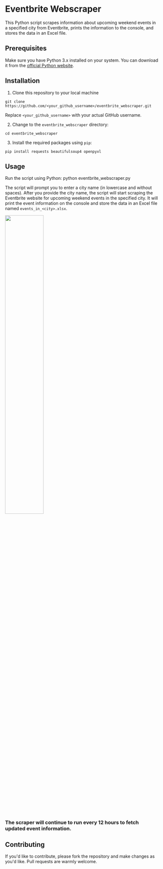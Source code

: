 # Eventbrite Webscraper

This Python script scrapes information about upcoming weekend events in a specified city from Eventbrite, prints the information to the console, and stores the data in an Excel file.

## Prerequisites

Make sure you have Python 3.x installed on your system. You can download it from the [official Python website](https://www.python.org/downloads/).

##  Installation

1. Clone this repository to your local machine

`git clone https://github.com/<your_github_username>/eventbrite_webscraper.git`

Replace `<your_github_username>` with your actual GitHub username.

2. Change to the `eventbrite_webscraper` directory:

`cd eventbrite_webscraper`

3. Install the required packages using `pip`:

`pip install requests beautifulsoup4 openpyxl`


## Usage

Run the script using Python:
python eventbrite_webscraper.py


The script will prompt you to enter a city name (in lowercase and without spaces). After you provide the city name, the script will start scraping the Eventbrite website for upcoming weekend events in the specified city. It will print the event information on the console and store the data in an Excel file named `events_in_<city>.xlsx`.

<img src="https://user-images.githubusercontent.com/78191578/230825563-f10053c6-1fca-41a9-a352-d0859ea7c265.gif" width=50% height=50%>

### The scraper will continue to run every 12 hours to fetch updated event information.

## Contributing

If you'd like to contribute, please fork the repository and make changes as you'd like. Pull requests are warmly welcome.





